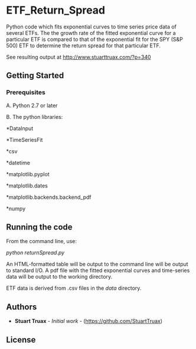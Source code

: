 # ETF_Return_Spread

Python code which fits exponential curves to time series price data of several ETFs. The the growth rate of the fitted exponential curve for a particular ETF is compared to that of the exponential fit for the SPY (S&P 500) ETF to determine the return spread for that particular ETF.

See resulting output at http://www.stuarttruax.com/?p=340
 
## Getting Started

### Prerequisites

A. Python 2.7 or later

B. The python libraries:

*DataInput

*TimeSeriesFit

*csv

*datetime

*matplotlib.pyplot

*matplotlib.dates

*matplotlib.backends.backend_pdf 

*numpy



## Running the code

From the command line, use:

*python returnSpread.py*

An HTML-formatted table will be output to the command line will be output to standard I/O. A pdf file with the fitted exponential curves and time-series data will be output to the working directory. 

ETF data is derived from .csv files in the *data* directory. 



## Authors

* **Stuart Truax** - *Initial work* - (https://github.com/StuartTruax)

## License





